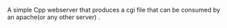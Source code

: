 A simple Cpp webserver that produces a cgi file that can be consumed by an apache(or any other server) .

